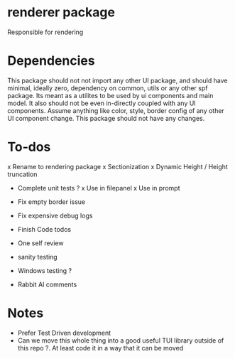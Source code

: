 # renderer package
Responsible for rendering

# Dependencies
This package should not not import any other UI package, and should have minimal, ideally zero, dependency on common, utils or any other spf package. Its meant as a utilites to be used by ui components and main model. 
It also should not be even in-directly coupled with any UI components. Assume anything like color, style, border config of any other UI component change. This package should not have any changes.

# To-dos
x Rename to rendering package
x Sectionization
x Dynamic Height / Height truncation
- Complete unit tests ?
x Use in filepanel
x Use in prompt
- Fix empty border issue

- Fix expensive debug logs
- Finish Code todos
- One self review
- sanity testing 
- Windows testing ?
- Rabbit AI comments


# Notes
- Prefer Test Driven development
- Can we move this whole thing into a good useful TUI library outside of this repo ?. At least code it in a way that it can be moved

